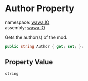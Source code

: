 # Author Property

namespace: [wawa\.IO](../../wawa.IO.md)<br />
assembly: [wawa\.IO](../../../wawa.IO.md)

Gets the author\(s\) of the mod\.

```csharp
public string Author { get; set; };
```

## Property Value

`string`

